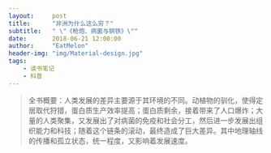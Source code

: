```yaml
---
layout:     post
title:      "非洲为什么这么穷？"
subtitle:   " \"《枪炮、病菌与钢铁》\""
date:       2018-06-21 12:00:00
author:     "EatMelon"
header-img: "img/Material-design.jpg"
tags:
    - 读书笔记
    - 科普
---
```



>全书概要：人类发展的差异主要源于其环境的不同。动植物的驯化，使得定居取代狩猎，蛋白质生产效率提高；蛋白质剩余，接着带来了人口爆炸；大量的人类聚集，又发展出了对病菌的免疫和社会分工，然后进一步发展出组织能力和科技；随着这个链条的滚动，最终造成了巨大差异。其中地理轴线的传播和孤立状态，统一程度，又影响着发展速度。


